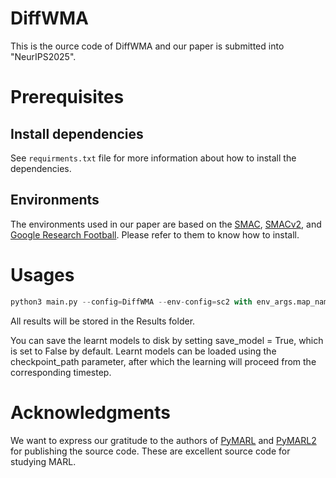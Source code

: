 # DiffWMA
This is the ource code of DiffWMA and our paper is submitted into "NeurIPS2025".
# Prerequisites
## Install dependencies
See ``requirments.txt`` file for more information about how to install the dependencies.
## Environments
The environments used in our paper are based on the [SMAC](https://github.com/oxwhirl/smac), [SMACv2](https://github.com/oxwhirl/smacv2), and [Google Research Football](https://link.zhihu.com/?target=https%3A//github.com/google-research/football). Please refer to them to know how to install.
# Usages

```python
python3 main.py --config=DiffWMA --env-config=sc2 with env_args.map_name=corridor
```
All results will be stored in the Results folder.

You can save the learnt models to disk by setting save_model = True, which is set to False by default. Learnt models can be loaded using the checkpoint_path parameter, after which the learning will proceed from the corresponding timestep.


# Acknowledgments
We want to express our gratitude to the authors of  [PyMARL](https://github.com/oxwhirl/pymarl) and [PyMARL2](https://github.com/hijkzzz/pymarl2) for publishing the source code. These are excellent source code for studying MARL. 


